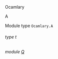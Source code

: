 Ocamlary

A

Module type `Ocamlary.A`

<a id="type-t"></a>

###### type t

<a id="module-Q"></a>

###### module [Q](Ocamlary.module-type-A.Q.md)
